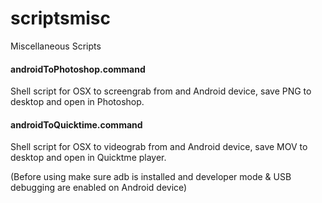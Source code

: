 # scriptsmisc
Miscellaneous Scripts

#### androidToPhotoshop.command
Shell script for OSX to screengrab from and Android device, save PNG to desktop and open in Photoshop.

#### androidToQuicktime.command
Shell script for OSX to videograb from and Android device, save MOV to desktop and open in Quicktme player.

(Before using make sure adb is installed and developer mode & USB debugging are enabled on Android device)

